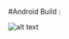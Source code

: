 #Android Build : 

![alt text](https://build.appcenter.ms/v0.1/apps/5880b097-cd69-4779-9a09-25104215d1ea/branches/staging/badge)